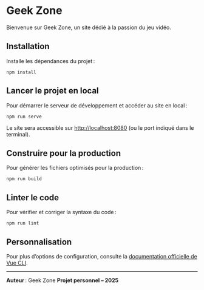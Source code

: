 # Geek Zone

Bienvenue sur Geek Zone, un site dédié à la passion du jeu vidéo.

## Installation

Installe les dépendances du projet :

```
npm install
```

## Lancer le projet en local

Pour démarrer le serveur de développement et accéder au site en local :

```
npm run serve
```

Le site sera accessible sur [http://localhost:8080](http://localhost:8080) (ou le port indiqué dans le terminal).

## Construire pour la production

Pour générer les fichiers optimisés pour la production :

```
npm run build
```

## Linter le code

Pour vérifier et corriger la syntaxe du code :

```
npm run lint
```

## Personnalisation

Pour plus d’options de configuration, consulte la [documentation officielle de Vue CLI](https://cli.vuejs.org/config/).

---

**Auteur** : Geek Zone
**Projet personnel – 2025**
